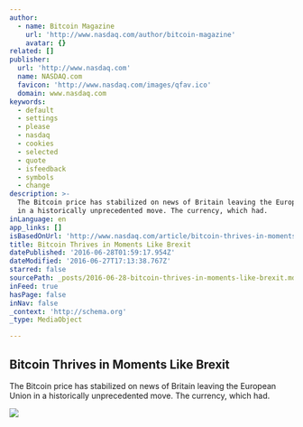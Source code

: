 ```yaml
---
author:
  - name: Bitcoin Magazine
    url: 'http://www.nasdaq.com/author/bitcoin-magazine'
    avatar: {}
related: []
publisher:
  url: 'http://www.nasdaq.com'
  name: NASDAQ.com
  favicon: 'http://www.nasdaq.com/images/qfav.ico'
  domain: www.nasdaq.com
keywords:
  - default
  - settings
  - please
  - nasdaq
  - cookies
  - selected
  - quote
  - isfeedback
  - symbols
  - change
description: >-
  The Bitcoin price has stabilized on news of Britain leaving the European Union
  in a historically unprecedented move. The currency, which had.
inLanguage: en
app_links: []
isBasedOnUrl: 'http://www.nasdaq.com/article/bitcoin-thrives-in-moments-like-brexit-cm641433'
title: Bitcoin Thrives in Moments Like Brexit
datePublished: '2016-06-28T01:59:17.954Z'
dateModified: '2016-06-27T17:13:38.767Z'
starred: false
sourcePath: _posts/2016-06-28-bitcoin-thrives-in-moments-like-brexit.md
inFeed: true
hasPage: false
inNav: false
_context: 'http://schema.org'
_type: MediaObject

---
```

<article style=""><h1>Bitcoin Thrives in Moments Like Brexit</h1><p>The Bitcoin price has stabilized on news of Britain leaving the European Union in a historically unprecedented move. The currency, which had.</p><img src="http://www.nasdaq.com/images/dreamit.jpg" /></article>